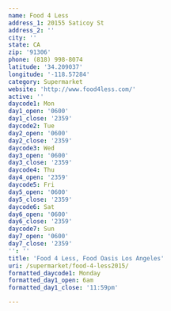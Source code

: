 ```yaml
---
name: Food 4 Less
address_1: 20155 Saticoy St
address_2: ''
city: ''
state: CA
zip: '91306'
phone: (818) 998-8074
latitude: '34.209037'
longitude: '-118.57284'
category: Supermarket
website: 'http://www.food4less.com/'
active: ''
daycode1: Mon
day1_open: '0600'
day1_close: '2359'
daycode2: Tue
day2_open: '0600'
day2_close: '2359'
daycode3: Wed
day3_open: '0600'
day3_close: '2359'
daycode4: Thu
day4_open: '2359'
daycode5: Fri
day5_open: '0600'
day5_close: '2359'
daycode6: Sat
day6_open: '0600'
day6_close: '2359'
daycode7: Sun
day7_open: '0600'
day7_close: '2359'
'': ''
title: 'Food 4 Less, Food Oasis Los Angeles'
uri: /supermarket/food-4-less2015/
formatted_daycode1: Monday
formatted_day1_open: 6am
formatted_day1_close: '11:59pm'

---
```

